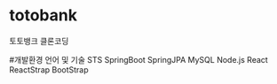 # totobank
토토뱅크 클론코딩

#개발환경 언어 및 기술
STS
SpringBoot
SpringJPA
MySQL
Node.js
React
ReactStrap
BootStrap
